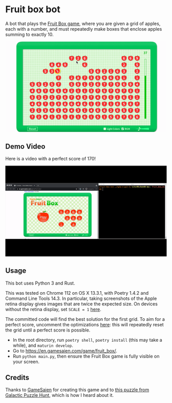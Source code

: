 Fruit box bot
=============

A bot that plays the [Fruit Box game](https://en.gamesaien.com/game/fruit_box/), where you are
given a grid of apples, each with a number, and must repeatedly make boxes that enclose apples
summing to exactly 10.

![Playing](docs/playing.gif)


Demo Video
----------

Here is a video with a perfect score of 170!

![Full](docs/full.gif)


Usage
-----

This bot uses Python 3 and Rust.

This was tested on Chrome 112 on OS X 13.3.1, with Poetry 1.4.2 and Command Line Tools 14.3.
In particular, taking screenshots of the Apple retina display gives images that are twice the
expected size. On devices without the retina display, set `SCALE = 1` [here](main.py#L9).

The committed code will find the best solution for the first grid. To aim for a perfect score,
uncomment the optimizations [here](main.py#L31-L40): this will repeatedly reset the grid until a
perfect score is possible.

- In the root directory, run `poetry shell`, `poetry install` (this may take a while), and `maturin develop`.
- Go to https://en.gamesaien.com/game/fruit_box/.
- Run `python main.py`, then ensure the Fruit Box game is fully visible on your screen.


Credits
-------

Thanks to [GameSaien](https://en.gamesaien.com/) for creating this game and to
[this puzzle from Galactic Puzzle Hunt](https://2020.galacticpuzzlehunt.com/puzzle/letter-boxing),
which is how I heard about it.

